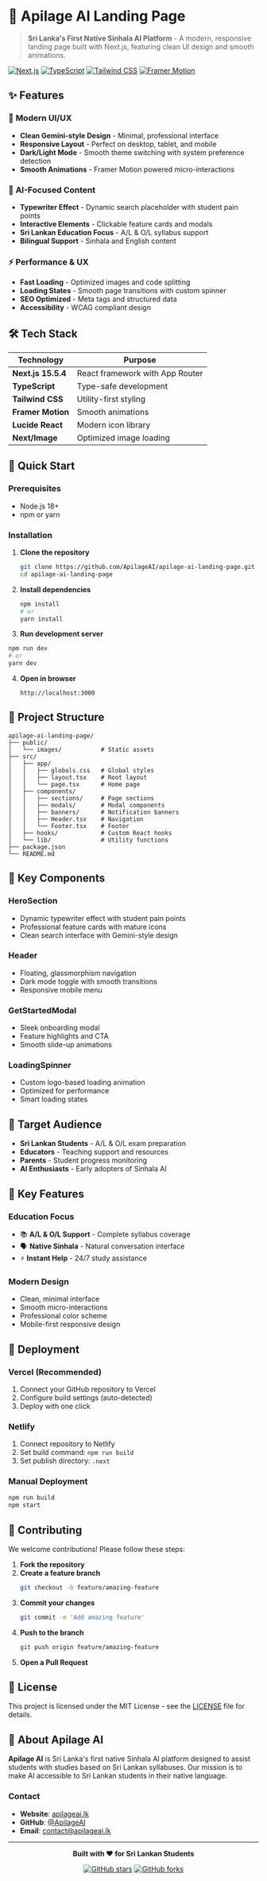 # 🚀 Apilage AI Landing Page

> **Sri Lanka's First Native Sinhala AI Platform** - A modern, responsive landing page built with Next.js, featuring clean UI design and smooth animations.

[![Next.js](https://img.shields.io/badge/Next.js-15.5.4-black?style=for-the-badge&logo=next.js)](https://nextjs.org/)
[![TypeScript](https://img.shields.io/badge/TypeScript-5.0-blue?style=for-the-badge&logo=typescript)](https://www.typescriptlang.org/)
[![Tailwind CSS](https://img.shields.io/badge/Tailwind_CSS-3.0-38B2AC?style=for-the-badge&logo=tailwind-css)](https://tailwindcss.com/)
[![Framer Motion](https://img.shields.io/badge/Framer_Motion-11.0-pink?style=for-the-badge&logo=framer)](https://www.framer.com/motion/)

## ✨ Features

### 🎯 **Modern UI/UX**
- **Clean Gemini-style Design** - Minimal, professional interface
- **Responsive Layout** - Perfect on desktop, tablet, and mobile
- **Dark/Light Mode** - Smooth theme switching with system preference detection
- **Smooth Animations** - Framer Motion powered micro-interactions

### 🧠 **AI-Focused Content**
- **Typewriter Effect** - Dynamic search placeholder with student pain points
- **Interactive Elements** - Clickable feature cards and modals
- **Sri Lankan Education Focus** - A/L & O/L syllabus support
- **Bilingual Support** - Sinhala and English content

### ⚡ **Performance & UX**
- **Fast Loading** - Optimized images and code splitting
- **Loading States** - Smooth page transitions with custom spinner
- **SEO Optimized** - Meta tags and structured data
- **Accessibility** - WCAG compliant design

## 🛠️ Tech Stack

| Technology | Purpose |
|------------|---------|
| **Next.js 15.5.4** | React framework with App Router |
| **TypeScript** | Type-safe development |
| **Tailwind CSS** | Utility-first styling |
| **Framer Motion** | Smooth animations |
| **Lucide React** | Modern icon library |
| **Next/Image** | Optimized image loading |

## 🚀 Quick Start

### Prerequisites
- Node.js 18+ 
- npm or yarn

### Installation

1. **Clone the repository**
   ```bash
   git clone https://github.com/ApilageAI/apilage-ai-landing-page.git
   cd apilage-ai-landing-page
   ```

2. **Install dependencies**
   ```bash
   npm install
   # or
   yarn install
   ```

3. **Run development server**
```bash
npm run dev
# or
yarn dev
   ```

4. **Open in browser**
   ```
   http://localhost:3000
   ```

## 📁 Project Structure

```
apilage-ai-landing-page/
├── public/
│   └── images/           # Static assets
├── src/
│   ├── app/
│   │   ├── globals.css   # Global styles
│   │   ├── layout.tsx    # Root layout
│   │   └── page.tsx      # Home page
│   ├── components/
│   │   ├── sections/     # Page sections
│   │   ├── modals/       # Modal components
│   │   ├── banners/      # Notification banners
│   │   ├── Header.tsx    # Navigation
│   │   └── Footer.tsx    # Footer
│   ├── hooks/            # Custom React hooks
│   └── lib/              # Utility functions
├── package.json
└── README.md
```

## 🎨 Key Components

### **HeroSection**
- Dynamic typewriter effect with student pain points
- Professional feature cards with mature icons
- Clean search interface with Gemini-style design

### **Header**
- Floating, glassmorphism navigation
- Dark mode toggle with smooth transitions
- Responsive mobile menu

### **GetStartedModal**
- Sleek onboarding modal
- Feature highlights and CTA
- Smooth slide-up animations

### **LoadingSpinner**
- Custom logo-based loading animation
- Optimized for performance
- Smart loading states

## 🎯 Target Audience

- **Sri Lankan Students** - A/L & O/L exam preparation
- **Educators** - Teaching support and resources
- **Parents** - Student progress monitoring
- **AI Enthusiasts** - Early adopters of Sinhala AI

## 🌟 Key Features

### **Education Focus**
- 📚 **A/L & O/L Support** - Complete syllabus coverage
- 🗣️ **Native Sinhala** - Natural conversation interface
- ⚡ **Instant Help** - 24/7 study assistance

### **Modern Design**
- Clean, minimal interface
- Smooth micro-interactions
- Professional color scheme
- Mobile-first responsive design

## 🚀 Deployment

### **Vercel (Recommended)**
1. Connect your GitHub repository to Vercel
2. Configure build settings (auto-detected)
3. Deploy with one click

### **Netlify**
1. Connect repository to Netlify
2. Set build command: `npm run build`
3. Set publish directory: `.next`

### **Manual Deployment**
```bash
npm run build
npm start
```

## 🤝 Contributing

We welcome contributions! Please follow these steps:

1. **Fork the repository**
2. **Create a feature branch**
   ```bash
   git checkout -b feature/amazing-feature
   ```
3. **Commit your changes**
   ```bash
   git commit -m 'Add amazing feature'
   ```
4. **Push to the branch**
   ```bash
   git push origin feature/amazing-feature
   ```
5. **Open a Pull Request**

## 📝 License

This project is licensed under the MIT License - see the [LICENSE](LICENSE) file for details.

## 🎯 About Apilage AI

**Apilage AI** is Sri Lanka's first native Sinhala AI platform designed to assist students with studies based on Sri Lankan syllabuses. Our mission is to make AI accessible to Sri Lankan students in their native language.

### **Contact**
- **Website**: [apilageai.lk](https://apilageai.lk)
- **GitHub**: [@ApilageAI](https://github.com/ApilageAI)
- **Email**: contact@apilageai.lk

---

<div align="center">

**Built with ❤️ for Sri Lankan Students**

[![GitHub stars](https://img.shields.io/github/stars/ApilageAI/apilage-ai-landing-page?style=social)](https://github.com/ApilageAI/apilage-ai-landing-page)
[![GitHub forks](https://img.shields.io/github/forks/ApilageAI/apilage-ai-landing-page?style=social)](https://github.com/ApilageAI/apilage-ai-landing-page)

</div>